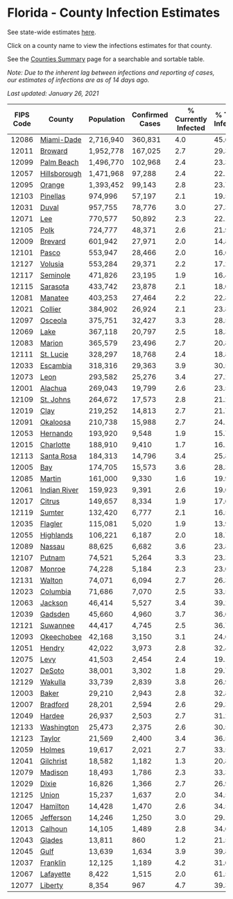 # Florida - County Infection Estimates

See state-wide estimates [here](/infections/us-fl).

Click on a county name to view the infections estimates for that county.

See the [Counties Summary](/infections/summary-counties) page for a searchable and sortable table.

*Note: Due to the inherent lag between infections and reporting of cases, our estimates of infections are as of 14 days ago.*

*Last updated: January 26, 2021*

|   FIPS Code |                       County |   Population |   Confirmed Cases |   % Currently Infected |   % Total Infected |
|-------------|------------------------------|--------------|-------------------|------------------------|--------------------|
|       12086 |     [Miami-Dade](miami-dade) |    2,716,940 |           360,831 |                    4.0 |               45.6 |
|       12011 |           [Broward](broward) |    1,952,778 |           167,025 |                    2.7 |               29.3 |
|       12099 |     [Palm Beach](palm-beach) |    1,496,770 |           102,968 |                    2.4 |               23.3 |
|       12057 | [Hillsborough](hillsborough) |    1,471,968 |            97,288 |                    2.4 |               22.1 |
|       12095 |             [Orange](orange) |    1,393,452 |            99,143 |                    2.8 |               23.7 |
|       12103 |         [Pinellas](pinellas) |      974,996 |            57,197 |                    2.1 |               19.5 |
|       12031 |               [Duval](duval) |      957,755 |            78,776 |                    3.0 |               27.3 |
|       12071 |                   [Lee](lee) |      770,577 |            50,892 |                    2.3 |               22.1 |
|       12105 |                 [Polk](polk) |      724,777 |            48,371 |                    2.6 |               21.9 |
|       12009 |           [Brevard](brevard) |      601,942 |            27,971 |                    2.0 |               14.8 |
|       12101 |               [Pasco](pasco) |      553,947 |            28,466 |                    2.0 |               16.6 |
|       12127 |           [Volusia](volusia) |      553,284 |            29,371 |                    2.2 |               17.2 |
|       12117 |         [Seminole](seminole) |      471,826 |            23,195 |                    1.9 |               16.4 |
|       12115 |         [Sarasota](sarasota) |      433,742 |            23,878 |                    2.1 |               18.0 |
|       12081 |           [Manatee](manatee) |      403,253 |            27,464 |                    2.2 |               22.8 |
|       12021 |           [Collier](collier) |      384,902 |            26,924 |                    2.1 |               23.8 |
|       12097 |           [Osceola](osceola) |      375,751 |            32,427 |                    3.3 |               28.5 |
|       12069 |                 [Lake](lake) |      367,118 |            20,797 |                    2.5 |               18.3 |
|       12083 |             [Marion](marion) |      365,579 |            23,496 |                    2.7 |               20.8 |
|       12111 |       [St. Lucie](st.-lucie) |      328,297 |            18,768 |                    2.4 |               18.8 |
|       12033 |         [Escambia](escambia) |      318,316 |            29,363 |                    3.9 |               30.5 |
|       12073 |                 [Leon](leon) |      293,582 |            25,276 |                    3.4 |               27.2 |
|       12001 |           [Alachua](alachua) |      269,043 |            19,799 |                    2.6 |               23.5 |
|       12109 |       [St. Johns](st.-johns) |      264,672 |            17,573 |                    2.8 |               21.2 |
|       12019 |                 [Clay](clay) |      219,252 |            14,813 |                    2.7 |               21.7 |
|       12091 |         [Okaloosa](okaloosa) |      210,738 |            15,988 |                    2.7 |               24.1 |
|       12053 |         [Hernando](hernando) |      193,920 |             9,548 |                    1.9 |               15.7 |
|       12015 |       [Charlotte](charlotte) |      188,910 |             9,410 |                    1.7 |               16.1 |
|       12113 |     [Santa Rosa](santa-rosa) |      184,313 |            14,796 |                    3.4 |               25.8 |
|       12005 |                   [Bay](bay) |      174,705 |            15,573 |                    3.6 |               28.3 |
|       12085 |             [Martin](martin) |      161,000 |             9,330 |                    1.6 |               19.9 |
|       12061 | [Indian River](indian-river) |      159,923 |             9,391 |                    2.6 |               19.0 |
|       12017 |             [Citrus](citrus) |      149,657 |             8,334 |                    1.9 |               17.6 |
|       12119 |             [Sumter](sumter) |      132,420 |             6,777 |                    2.1 |               16.5 |
|       12035 |           [Flagler](flagler) |      115,081 |             5,020 |                    1.9 |               13.9 |
|       12055 |       [Highlands](highlands) |      106,221 |             6,187 |                    2.0 |               18.7 |
|       12089 |             [Nassau](nassau) |       88,625 |             6,682 |                    3.6 |               23.8 |
|       12107 |             [Putnam](putnam) |       74,521 |             5,264 |                    3.3 |               23.3 |
|       12087 |             [Monroe](monroe) |       74,228 |             5,184 |                    2.3 |               23.0 |
|       12131 |             [Walton](walton) |       74,071 |             6,094 |                    2.7 |               26.3 |
|       12023 |         [Columbia](columbia) |       71,686 |             7,070 |                    2.5 |               33.5 |
|       12063 |           [Jackson](jackson) |       46,414 |             5,527 |                    3.4 |               39.2 |
|       12039 |           [Gadsden](gadsden) |       45,660 |             4,960 |                    3.7 |               36.6 |
|       12121 |         [Suwannee](suwannee) |       44,417 |             4,745 |                    2.5 |               36.7 |
|       12093 |     [Okeechobee](okeechobee) |       42,168 |             3,150 |                    3.1 |               24.6 |
|       12051 |             [Hendry](hendry) |       42,022 |             3,973 |                    2.8 |               32.4 |
|       12075 |                 [Levy](levy) |       41,503 |             2,454 |                    2.4 |               19.1 |
|       12027 |             [DeSoto](desoto) |       38,001 |             3,302 |                    1.8 |               29.7 |
|       12129 |           [Wakulla](wakulla) |       33,739 |             2,839 |                    3.8 |               26.9 |
|       12003 |               [Baker](baker) |       29,210 |             2,943 |                    2.8 |               32.8 |
|       12007 |         [Bradford](bradford) |       28,201 |             2,594 |                    2.6 |               29.3 |
|       12049 |             [Hardee](hardee) |       26,937 |             2,503 |                    2.7 |               31.2 |
|       12133 |     [Washington](washington) |       25,473 |             2,375 |                    2.6 |               30.5 |
|       12123 |             [Taylor](taylor) |       21,569 |             2,400 |                    3.4 |               36.5 |
|       12059 |             [Holmes](holmes) |       19,617 |             2,021 |                    2.7 |               33.5 |
|       12041 |       [Gilchrist](gilchrist) |       18,582 |             1,182 |                    1.3 |               20.8 |
|       12079 |           [Madison](madison) |       18,493 |             1,786 |                    2.3 |               33.3 |
|       12029 |               [Dixie](dixie) |       16,826 |             1,366 |                    2.7 |               26.9 |
|       12125 |               [Union](union) |       15,237 |             1,637 |                    2.0 |               34.5 |
|       12047 |         [Hamilton](hamilton) |       14,428 |             1,470 |                    2.6 |               34.5 |
|       12065 |       [Jefferson](jefferson) |       14,246 |             1,250 |                    3.0 |               29.1 |
|       12013 |           [Calhoun](calhoun) |       14,105 |             1,489 |                    2.8 |               34.6 |
|       12043 |             [Glades](glades) |       13,811 |               860 |                    1.2 |               21.5 |
|       12045 |                 [Gulf](gulf) |       13,639 |             1,634 |                    3.9 |               39.8 |
|       12037 |         [Franklin](franklin) |       12,125 |             1,189 |                    4.2 |               31.6 |
|       12067 |       [Lafayette](lafayette) |        8,422 |             1,515 |                    2.0 |               61.5 |
|       12077 |           [Liberty](liberty) |        8,354 |               967 |                    4.7 |               39.3 |